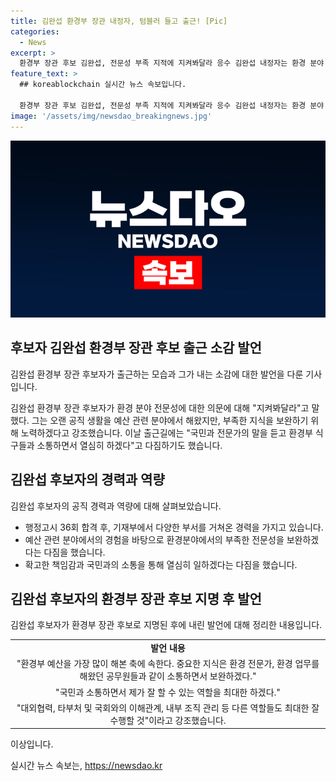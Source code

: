 ```yaml
---
title: 김완섭 환경부 장관 내정자, 텀블러 들고 출근! [Pic]
categories:
  - News
excerpt: >
  환경부 장관 후보 김완섭, 전문성 부족 지적에 지켜봐달라 응수 김완섭 내정자는 환경 분야 전문성 부족 지적에 대해 지켜봐달라고 답했다. 이는 공직 경력 대부분이 예산 분야에 있었던 그의 입장을 보여주며, 환경 전문가 및 공무원들과의 소통으로 부족한 지식을 보완하겠다는 의지를 강조했다. 김 내정자는 환경과 산업계 이해관계 조정 등 추가 역할도 잘 수행할 것을 강조했다.
feature_text: >
  ## koreablockchain 실시간 뉴스 속보입니다.

  환경부 장관 후보 김완섭, 전문성 부족 지적에 지켜봐달라 응수 김완섭 내정자는 환경 분야 전문성 부족 지적에 대해 지켜봐달라고 답했다. 이는 공직 경력 대부분이 예산 분야에 있었던 그의 입장을 보여주며, 환경 전문가 및 공무원들과의 소통으로 부족한 지식을 보완하겠다는 의지를 강조했다. 김 내정자는 환경과 산업계 이해관계 조정 등 추가 역할도 잘 수행할 것을 강조했다.
image: '/assets/img/newsdao_breakingnews.jpg'
---
```


<p><img src="/assets/img/newsdao_breakingnews.jpg" alt="koreablockchain 속보" /></p>

<h2 data-ke-size="size26">후보자 김완섭 환경부 장관 후보 출근 소감 발언</h2>

<p>김완섭 환경부 장관 후보자가 출근하는 모습과 그가 내는 소감에 대한 발언을 다룬 기사입니다.</p>

<p data-ke-size="size16">김완섭 환경부 장관 후보자가 환경 분야 전문성에 대한 의문에 대해 "지켜봐달라"고 말했다. 그는 오랜 공직 생활을 예산 관련 분야에서 해왔지만, 부족한 지식을 보완하기 위해 노력하겠다고 강조했습니다. 이날 출근길에는 "국민과 전문가의 말을 듣고 환경부 식구들과 소통하면서 열심히 하겠다"고 다짐하기도 했습니다.</p>

<h2 data-ke-size="size26">김완섭 후보자의 경력과 역량</h2>

<p>김완섭 후보자의 공직 경력과 역량에 대해 살펴보았습니다.</p>

<ul>
  <li>행정고시 36회 합격 후, 기재부에서 다양한 부서를 거쳐온 경력을 가지고 있습니다.</li>
  <li>예산 관련 분야에서의 경험을 바탕으로 환경분야에서의 부족한 전문성을 보완하겠다는 다짐을 했습니다.</li>
  <li>확고한 책임감과 국민과의 소통을 통해 열심히 일하겠다는 다짐을 했습니다.</li>
</ul>

<h2 data-ke-size="size26">김완섭 후보자의 환경부 장관 후보 지명 후 발언</h2>

<p>김완섭 후보자가 환경부 장관 후보로 지명된 후에 내린 발언에 대해 정리한 내용입니다.</p>

<table>
  <tr>
    <td style="text-align: center; height: 17px;"><b>발언 내용</b></td>
  </tr>
  <tr>
    <td style="text-align: center; height: 17px;">"환경부 예산을 가장 많이 해본 축에 속한다. 중요한 지식은 환경 전문가, 환경 업무를 해왔던 공무원들과 같이 소통하면서 보완하겠다."</td>
  </tr>
  <tr>
    <td style="text-align: center; height: 17px;">"국민과 소통하면서 제가 잘 할 수 있는 역할을 최대한 하겠다."</td>
  </tr>
  <tr>
    <td style="text-align: center; height: 17px;">"대외협력, 타부처 및 국회와의 이해관계, 내부 조직 관리 등 다른 역할들도 최대한 잘 수행할 것"이라고 강조했습니다.</td>
  </tr>
</table>

<p>이상입니다.</p>
실시간 뉴스 속보는, <a href="https://newsdao.kr" rel="dofollow">https://newsdao.kr</a>


